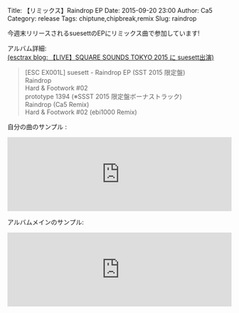 Title: 【リミックス】Raindrop EP
Date: 2015-09-20 23:00
Author: Ca5
Category: release
Tags: chiptune,chipbreak,remix
Slug: raindrop

今週末リリースされるsuesettのEPにリミックス曲で参加しています!

アルバム詳細:  
[(esctrax blog: 【LIVE】SQUARE SOUNDS TOKYO 2015 に suesett出演)](http://blog.esctrax.com/post/129416262820/livesquare-sounds-tokyo-2015-%E3%81%AB-suesett%E5%87%BA%E6%BC%94)
> [ESC EX001L] suesett - Raindrop EP (SST 2015 限定盤)  
> Raindrop  
> Hard & Footwork #02  
> prototype 1394 (※SSST 2015 限定盤ボーナストラック)  
> Raindrop (Ca5 Remix)  
> Hard & Footwork #02 (ebi1000 Remix)  

自分の曲のサンプル :  
<iframe width="100%" height="166" scrolling="no" frameborder="no" src="https://w.soundcloud.com/player/?url=https%3A//api.soundcloud.com/tracks/224701022&amp;color=ff5500&amp;auto_play=false&amp;hide_related=false&amp;show_comments=true&amp;show_user=true&amp;show_reposts=false"></iframe>

アルバムメインのサンプル:  
<iframe width="100%" height="166" scrolling="no" frameborder="no" src="https://w.soundcloud.com/player/?url=https%3A//api.soundcloud.com/tracks/224295967&color=ff5500"></iframe>

